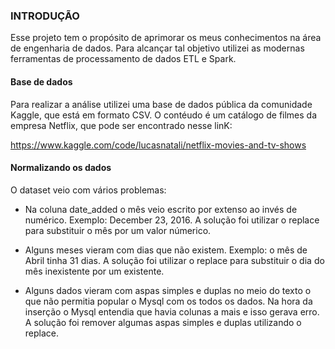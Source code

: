 ### INTRODUÇÃO

Esse projeto tem o propósito de aprimorar os meus conhecimentos na área de engenharia de dados. Para alcançar tal objetivo utilizei as modernas ferramentas de processamento de dados ETL e Spark.

#### Base de dados

Para realizar a análise utilizei uma base de dados pública da comunidade Kaggle, que está em formato CSV. O contéudo é um catálogo de filmes da empresa Netflix, que pode ser encontrado nesse linK:

<https://www.kaggle.com/code/lucasnatali/netflix-movies-and-tv-shows>

#### Normalizando os dados

O dataset veio com vários problemas:

* Na coluna date_added o mês veio escrito por extenso ao invés de numérico. Exemplo: December 23, 2016. A solução foi utilizar o replace para substituir o mês por um valor númerico.

* Alguns meses vieram com dias que não existem. Exemplo: o mês de Abril tinha 31 dias. A solução foi utilizar o replace para substituir o dia do mês inexistente por um existente.

* Alguns dados vieram com aspas simples e duplas no meio do texto o que não permitia popular o Mysql com os todos os dados. Na hora da inserção o Mysql entendia que havia colunas a mais e isso gerava erro. A solução foi remover algumas aspas simples e duplas utilizando o replace.
